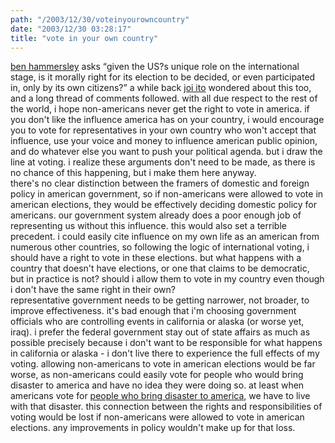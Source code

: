 ```yaml
---
path: "/2003/12/30/voteinyourowncountry" 
date: "2003/12/30 03:28:17" 
title: "vote in your own country" 
---
```

<a href="http://www.benhammersley.com/dparchives/007955.html">ben hammersley</a> asks <q>given the US?s unique role on the international stage, is it morally right for its election to be decided, or even participated in, only by its own citizens?</q> a while back <a href="http://joi.ito.com/archives/2003/11/14/a_global_democracy.html">joi ito</a> wondered about this too, and a long thread of comments followed. with all due respect to the rest of the world, i hope non-americans never get the right to vote in america. if you don't like the influence america has on your country, i would encourage you to vote for representatives in your own country who won't accept that influence, use your voice and money to influence american public opinion, and do whatever else you want to push your political agenda. but i draw the line at voting. i realize these arguments don't need to be made, as there is no chance of this happening, but i make them here anyway.<br>there's no clear distinction between the framers of domestic and foreign policy in american government, so if non-americans were allowed to vote in american elections, they would be effectively deciding domestic policy for americans. our government system already does a poor enough job of representing us without this influence. this would also set a terrible precedent. i could easily cite influence on my own life as an american from numerous other countries, so following the logic of international voting, i should have a right to vote in these elections. but what happens with a country that doesn't have elections, or one that claims to be democratic, but in practice is not? should i allow them to vote in my country even though i don't have the same right in their own?<br>representative government needs to be getting narrower, not broader, to improve effectiveness. it's bad enough that i'm choosing government officials who are controlling events in california or alaska (or worse yet, iraq). i prefer the federal government stay out of state affairs as much as possible precisely because i don't want to be responsible for what happens in california or alaska - i don't live there to experience the full effects of my voting. allowing non-americans to vote in american elections would be far worse, as non-americans could easily vote for people who would bring disaster to america and have no idea they were doing so. at least when americans vote for <a href="http://www.georgewbush.com/">people who bring disaster to america</a>, we have to live with that disaster. this connection between the rights and responsibilities of voting would be lost if non-americans were allowed to vote in american elections. any improvements in policy wouldn't make up for that loss.